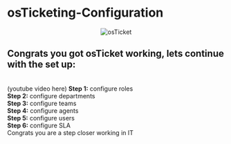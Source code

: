 <h1>osTicketing-Configuration</h1>
 <p align="center">
    <img src="https://i.imgur.com/Clzj7Xs.png" alt=osTicket logo"/>
<h2>Congrats you got osTicket working, lets continue with the set up:</h2><br>
  (youtube video here)
<b>Step 1:</b> configure roles <br>
<b>Step 2:</b> configure departments <br> 
<b>Step 3:</b> configure teams <br>
<b>Step 4:</b> configure agents <br>
<b>Step 5:</b> configure users <br>
<b>Step 6:</b> configure SLA <br>
Congrats you are a step closer working in IT
